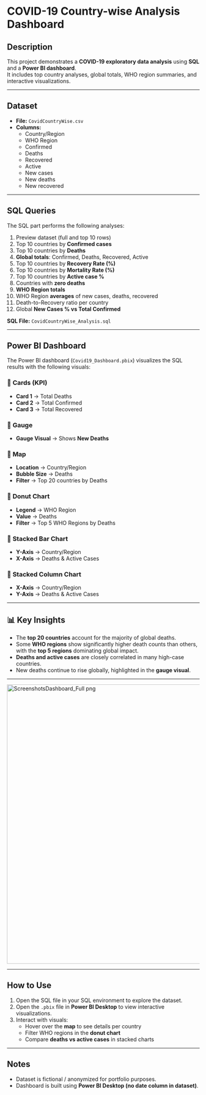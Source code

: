 # COVID-19 Country-wise Analysis Dashboard

## Description
This project demonstrates a **COVID-19 exploratory data analysis** using **SQL** and a **Power BI dashboard**.  
It includes top country analyses, global totals, WHO region summaries, and interactive visualizations.

---

## Dataset
- **File:** `CovidCountryWise.csv`  
- **Columns:**
  - Country/Region
  - WHO Region
  - Confirmed
  - Deaths
  - Recovered
  - Active
  - New cases
  - New deaths
  - New recovered  

---

## SQL Queries
The SQL part performs the following analyses:

1. Preview dataset (full and top 10 rows)  
2. Top 10 countries by **Confirmed cases**  
3. Top 10 countries by **Deaths**  
4. **Global totals**: Confirmed, Deaths, Recovered, Active  
5. Top 10 countries by **Recovery Rate (%)**  
6. Top 10 countries by **Mortality Rate (%)**  
7. Top 10 countries by **Active case %**  
8. Countries with **zero deaths**  
9. **WHO Region totals**  
10. WHO Region **averages** of new cases, deaths, recovered  
11. Death-to-Recovery ratio per country  
12. Global **New Cases % vs Total Confirmed**  

**SQL File:** `CovidCountryWise_Analysis.sql`  

---

## Power BI Dashboard
The Power BI dashboard (`Covid19_Dashboard.pbix`) visualizes the SQL results with the following visuals:  

### 🔹 **Cards (KPI)**
- **Card 1** → Total Deaths  
- **Card 2** → Total Confirmed  
- **Card 3** → Total Recovered  

### 🔹 **Gauge**
- **Gauge Visual** → Shows **New Deaths**  

### 🔹 **Map**
- **Location** → Country/Region  
- **Bubble Size** → Deaths  
- **Filter** → Top 20 countries by Deaths  

### 🔹 **Donut Chart**
- **Legend** → WHO Region  
- **Value** → Deaths  
- **Filter** → Top 5 WHO Regions by Deaths  

### 🔹 **Stacked Bar Chart**
- **Y-Axis** → Country/Region  
- **X-Axis** → Deaths & Active Cases  

### 🔹 **Stacked Column Chart**
- **X-Axis** → Country/Region  
- **Y-Axis** → Deaths & Active Cases  

---

## 📊 Key Insights
- The **top 20 countries** account for the majority of global deaths.  
- Some **WHO regions** show significantly higher death counts than others, with the **top 5 regions** dominating global impact.  
- **Deaths and active cases** are closely correlated in many high-case countries.  
- New deaths continue to rise globally, highlighted in the **gauge visual**.  

---
<img width="1302" height="730" alt="ScreenshotsDashboard_Full png" src="https://github.com/user-attachments/assets/aee6bbce-8b2d-41d0-85f1-e4a1e26e8676" />

---

## How to Use
1. Open the SQL file in your SQL environment to explore the dataset.  
2. Open the `.pbix` file in **Power BI Desktop** to view interactive visualizations.  
3. Interact with visuals:  
   - Hover over the **map** to see details per country  
   - Filter WHO regions in the **donut chart**  
   - Compare **deaths vs active cases** in stacked charts  

---

## Notes
- Dataset is fictional / anonymized for portfolio purposes.  
- Dashboard is built using **Power BI Desktop (no date column in dataset)**.  

